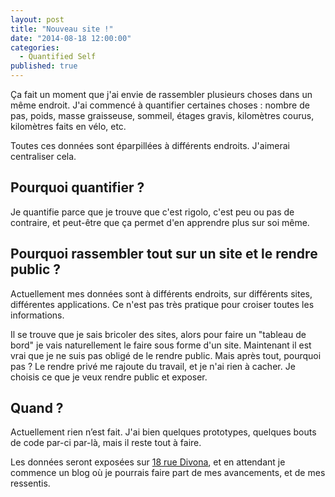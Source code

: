 ```yaml
---
layout: post
title: "Nouveau site !"
date: "2014-08-18 12:00:00"
categories: 
  - Quantified Self
published: true
---
```


Ça fait un moment que j'ai envie de rassembler plusieurs choses dans un même endroit. J'ai commencé à quantifier certaines choses : nombre de pas, poids, masse graisseuse, sommeil, étages gravis, kilomètres courus, kilomètres faits en vélo, etc.

Toutes ces données sont éparpillées à différents endroits. J'aimerai centraliser cela.

## Pourquoi quantifier ?
Je quantifie parce que je trouve que c'est rigolo, c'est peu ou pas de contraire, et peut-être que ça permet d'en apprendre plus sur soi même.

## Pourquoi rassembler tout sur un site et le rendre public ?
Actuellement mes données sont à différents endroits, sur différents sites, différentes applications. Ce n'est pas très pratique pour croiser toutes les informations.

Il se trouve que je sais bricoler des sites, alors pour faire un "tableau de bord" je vais naturellement le faire sous forme d'un site. Maintenant il est vrai que je ne suis pas obligé de le rendre public. Mais après tout, pourquoi pas ? Le rendre privé me rajoute du travail, et je n'ai rien à cacher. Je choisis ce que je veux rendre public et exposer.

## Quand ?
Actuellement rien n’est fait. J'ai bien quelques prototypes, quelques bouts de code par-ci par-là, mais il reste tout à faire.

Les données seront exposées sur [18 rue Divona](http://18ruedivona.eu), et en attendant je commence un blog où je pourrais faire part de mes avancements, et de mes ressentis.